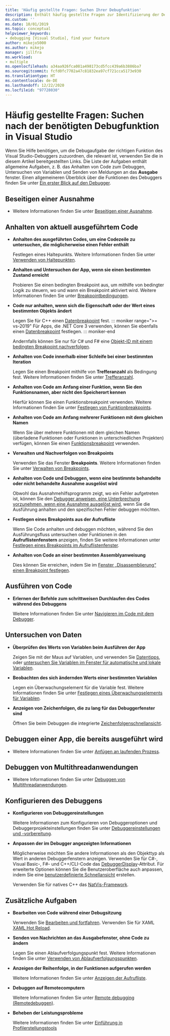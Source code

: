 ```yaml
---
title: 'Häufig gestellte Fragen: Suchen Ihrer Debugfunktion'
description: Enthält häufig gestellte Fragen zur Identifizierung der Debugfunktion, die Ihnen beim Debuggen Ihrer App als Hilfe dient.
ms.custom: ''
ms.date: 10/01/2019
ms.topic: conceptual
helpviewer_keywords:
- debugging [Visual Studio], find your feature
author: mikejo5000
ms.author: mikejo
manager: jillfra
ms.workload:
- multiple
ms.openlocfilehash: a34aa926fca081a498173cd5fcc439a6b3886ba7
ms.sourcegitcommit: fcfd0fc7702a47c81832ea97cf721cca5173e930
ms.translationtype: HT
ms.contentlocale: de-DE
ms.lasthandoff: 12/22/2020
ms.locfileid: "97728030"
---
```

# <a name="faq---find-the-debugging-feature-you-need-in-visual-studio"></a>Häufig gestellte Fragen: Suchen nach der benötigten Debugfunktion in Visual Studio

Wenn Sie Hilfe benötigen, um die Debugaufgabe der richtigen Funktion des Visual Studio-Debuggers zuzuordnen, die relevant ist, verwenden Sie die in diesem Artikel bereitgestellten Links. Die Liste der Aufgaben enthält allgemeine Aufgaben, z. B. das Anhalten von Code zum Debuggen, Untersuchen von Variablen und Senden von Meldungen an das **Ausgabe** fenster. Einen allgemeineren Überblick über die Funktionen des Debuggers finden Sie unter [Ein erster Blick auf den Debugger](debugger-feature-tour.md).

## <a name="fix-an-exception"></a>Beseitigen einer Ausnahme

- Weitere Informationen finden Sie unter [Beseitigen einer Ausnahme](write-better-code-with-visual-studio.md#fix-an-exception).

## <a name="pause-running-code"></a>Anhalten von aktuell ausgeführtem Code

- **Anhalten des ausgeführten Codes, um eine Codezeile zu untersuchen, die möglicherweise einen Fehler enthält**

  Festlegen eines Haltepunkts. Weitere Informationen finden Sie unter [Verwenden von Haltepunkten](using-breakpoints.md).

- **Anhalten und Untersuchen der App, wenn sie einen bestimmten Zustand erreicht**

  Probieren Sie einen bedingten Breakpoint aus, um mithilfe von bedingter Logik zu steuern, wo und wann ein Breakpoint aktiviert wird. Weitere Informationen finden Sie unter [Breakpointbedingungen](using-breakpoints.md#breakpoint-conditions).

- **Code nur anhalten, wenn sich die Eigenschaft oder der Wert eines bestimmten Objekts ändert**

  Legen Sie für C++ einen [Datenbreakpoint](using-breakpoints.md#BKMK_set_a_data_breakpoint_native_cplusplus) fest. 
  ::: moniker range=">= vs-2019"
  Für Apps, die .NET Core 3 verwenden, können Sie ebenfalls einen [Datenbreakpoint](using-breakpoints.md#BKMK_set_a_data_breakpoint_managed) festlegen.
  ::: moniker-end

  Andernfalls können Sie nur für C# und F# eine [Objekt-ID mit einem bedingten Breakpoint nachverfolgen](using-breakpoints.md#using-object-ids-in-breakpoint-conditions-c-and-f).

- **Anhalten von Code innerhalb einer Schleife bei einer bestimmten Iteration**

  Legen Sie einen Breakpoint mithilfe von **Trefferanzahl** als Bedingung fest. Weitere Informationen finden Sie unter [Trefferanzahl](using-breakpoints.md#set-a-hit-count-condition).

- **Anhalten von Code am Anfang einer Funktion, wenn Sie den Funktionsnamen, aber nicht den Speicherort kennen**

  Hierfür können Sie einen Funktionsbreakpoint verwenden. Weitere Informationen finden Sie unter [Festlegen von Funktionbreakpoints](using-breakpoints.md#BKMK_Set_a_breakpoint_in_a_source_file).

- **Anhalten von Code am Anfang mehrerer Funktionen mit dem gleichen Namen**

  Wenn Sie über mehrere Funktionen mit dem gleichen Namen (überladene Funktionen oder Funktionen in unterschiedlichen Projekten) verfügen, können Sie einen [Funktionsbreakpoint](using-breakpoints.md#BKMK_Set_a_breakpoint_in_a_source_file) verwenden.

- **Verwalten und Nachverfolgen von Breakpoints**

  Verwenden Sie das Fenster **Breakpoints**. Weitere Informationen finden Sie unter [Verwalten von Breakpoints](using-breakpoints.md#BKMK_Specify_advanced_properties_of_a_breakpoint_).

- **Anhalten von Code und Debuggen, wenn eine bestimmte behandelte oder nicht behandelte Ausnahme ausgelöst wird**

  Obwohl das Ausnahmehilfsprogramm zeigt, wo ein Fehler aufgetreten ist, können Sie den [Debugger anweisen, eine Unterbrechung vorzunehmen, wenn eine Ausnahme ausgelöst wird](managing-exceptions-with-the-debugger.md#tell-the-debugger-to-break-when-an-exception-is-thrown), wenn Sie die Ausführung anhalten und den spezifischen Fehler debuggen möchten.

- **Festlegen eines Breakpoints aus der Aufrufliste**

  Wenn Sie Code anhalten und debuggen möchten, während Sie den Ausführungsfluss untersuchen oder Funktionen in den **Aufruflistenfenstern** anzeigen, finden Sie weitere Informationen unter [Festlegen eines Breakpoints im Aufruflistenfenster](using-breakpoints.md#BKMK_Set_a_breakpoint_from_debugger_windows).

- **Anhalten von Code an einer bestimmten Assemblyanweisung**

  Dies können Sie erreichen, indem Sie im [Fenster „Disassemblierung“ einen Breakpoint festlegen](using-breakpoints.md#BKMK_Set_a_breakpoint_from_debugger_windows).

## <a name="execute-code"></a>Ausführen von Code

- **Erlernen der Befehle zum schrittweisen Durchlaufen des Codes während des Debuggens**

  Weitere Informationen finden Sie unter [Navigieren im Code mit dem Debugger](navigating-through-code-with-the-debugger.md).

## <a name="inspect-data"></a>Untersuchen von Daten

- **Überprüfen des Werts von Variablen beim Ausführen der App**

  Zeigen Sie mit der Maus auf Variablen, und verwenden Sie [Datentipps](view-data-values-in-data-tips-in-the-code-editor.md), oder [untersuchen Sie Variablen im Fenster für automatische und lokale Variablen](autos-and-locals-windows.md).

- **Beobachten des sich ändernden Werts einer bestimmten Variablen**

  Legen ein Überwachungselement für die Variable fest. Weitere Informationen finden Sie unter [Festlegen eines Überwachungselements für Variablen](watch-and-quickwatch-windows.md).

- **Anzeigen von Zeichenfolgen, die zu lang für das Debuggerfenster sind**

  Öffnen Sie beim Debuggen die integrierte [Zeichenfolgenschnellansicht](view-strings-visualizer.md).

## <a name="debug-an-app-that-is-already-running"></a>Debuggen einer App, die bereits ausgeführt wird

- Weitere Informationen finden Sie unter [Anfügen an laufenden Prozess](attach-to-running-processes-with-the-visual-studio-debugger.md).

## <a name="debug-multithreaded-applications"></a>Debuggen von Multithreadanwendungen

- Weitere Informationen finden Sie unter [Debuggen von Multithreadanwendungen](debug-multithreaded-applications-in-visual-studio.md).

## <a name="configure-debugging"></a>Konfigurieren des Debuggens

- **Konfigurieren von Debuggereinstellungen**

  Weitere Informationen zum Konfigurieren von Debuggeroptionen und Debuggerprojekteinstellungen finden Sie unter [Debuggereinstellungen und -vorbereitung](debugger-settings-and-preparation.md).

- **Anpassen der im Debugger angezeigten Informationen**

  Möglicherweise möchten Sie andere Informationen als den Objekttyp als Wert in anderen Debuggerfenstern anzeigen. Verwenden Sie für C#-, Visual Basic-, F#- und C++/CLI-Code das [DebuggerDisplay](using-the-debuggerdisplay-attribute.md)-Attribut. Für erweiterte Optionen können Sie die Benutzeroberfläche auch anpassen, indem Sie eine [benutzerdefinierte Schnellansicht](create-custom-visualizers-of-data.md) erstellen.

  Verwenden Sie für natives C++ das [NatVis-Framework](create-custom-views-of-native-objects.md).

## <a name="additional-tasks"></a>Zusätzliche Aufgaben

- **Bearbeiten von Code während einer Debugsitzung**

  Verwenden Sie [Bearbeiten und fortfahren](edit-and-continue.md). Verwenden Sie für XAML [XAML Hot Reload](../xaml-tools/xaml-hot-reload.md).

- **Senden von Nachrichten an das Ausgabefenster, ohne Code zu ändern**

  Legen Sie einen Ablaufverfolgungspunkt fest. Weitere Informationen finden Sie unter [Verwenden von Ablaufverfolgungspunkten](using-tracepoints.md).

- **Anzeigen der Reihenfolge, in der Funktionen aufgerufen werden**

  Weitere Informationen finden Sie unter [Anzeigen der Aufrufliste](how-to-use-the-call-stack-window.md).

- **Debuggen auf Remotecomputern**

  Weitere Informationen finden Sie unter [Remote debugging (Remotedebuggen)](remote-debugging.md).

- **Beheben der Leistungsprobleme**

  Weitere Informationen finden Sie unter [Einführung in Profilerstellungstools](../profiling/profiling-feature-tour.md)
